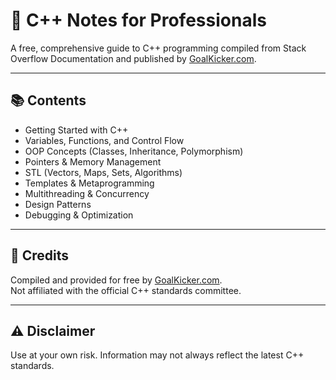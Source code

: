 # 📘 C++ Notes for Professionals

A free, comprehensive guide to C++ programming compiled from Stack Overflow Documentation and published by [GoalKicker.com](https://goalkicker.com/CPlusPlusBook).

---

## 📚 Contents
- Getting Started with C++
- Variables, Functions, and Control Flow
- OOP Concepts (Classes, Inheritance, Polymorphism)
- Pointers & Memory Management
- STL (Vectors, Maps, Sets, Algorithms)
- Templates & Metaprogramming
- Multithreading & Concurrency
- Design Patterns
- Debugging & Optimization

---

## 📜 Credits
Compiled and provided for free by [GoalKicker.com](https://goalkicker.com/CPlusPlusBook).  
Not affiliated with the official C++ standards committee.

---

## ⚠ Disclaimer
Use at your own risk. Information may not always reflect the latest C++ standards.

